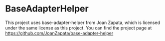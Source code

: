 # BaseAdapterHelper
This project uses base-adapter-helper from Joan Zapata, which is licensed under the same
license as this project. You can find the project page at
    https://github.com/JoanZapata/base-adapter-helper
